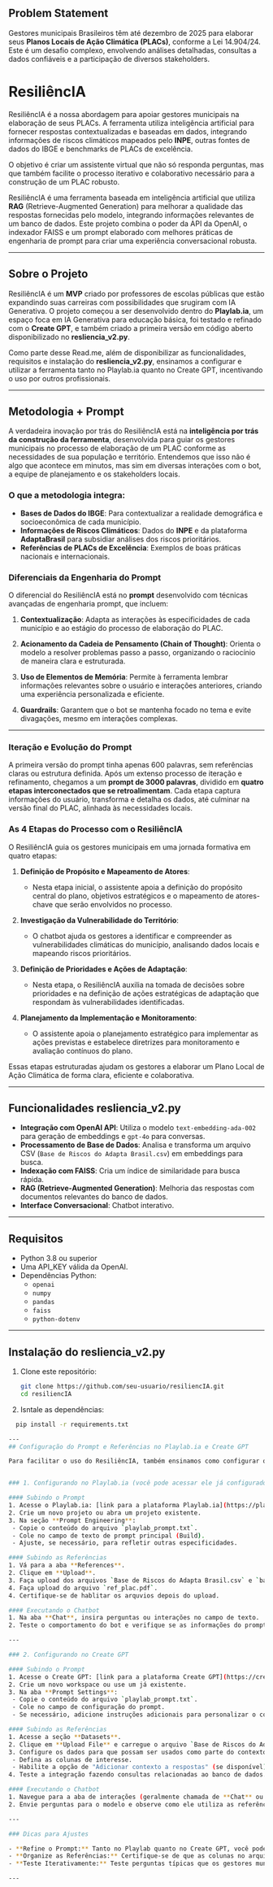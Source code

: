 ## Problem Statement

Gestores municipais Brasileiros têm até dezembro de 2025 para elaborar seus **Planos Locais de Ação Climática (PLACs)**, conforme a Lei 14.904/24. Este é um desafio complexo, envolvendo análises detalhadas, consultas a dados confiáveis e a participação de diversos stakeholders.

# ResiliêncIA

ResiliêncIA é a nossa abordagem para apoiar gestores municipais na elaboração de seus PLACs. A ferramenta utiliza inteligência artificial para fornecer respostas contextualizadas e baseadas em dados, integrando informações de riscos climáticos mapeados pelo **INPE**, outras fontes de dados do IBGE e benchmarks de PLACs de excelência. 

O objetivo é criar um assistente virtual que não só responda perguntas, mas que também facilite o processo iterativo e colaborativo necessário para a construção de um PLAC robusto.

ResiliêncIA é uma ferramenta baseada em inteligência artificial que utiliza **RAG** (Retrieve-Augmented Generation) para melhorar a qualidade das respostas fornecidas pelo modelo, integrando informações relevantes de um banco de dados. Este projeto combina o poder da API da OpenAI, o indexador FAISS e um prompt elaborado com melhores práticas de engenharia de prompt para criar uma experiência conversacional robusta.

---

## Sobre o Projeto

ResiliêncIA é um **MVP** criado por professores de escolas públicas que estão expandindo suas carreiras com possibilidades que srugiram com IA Generativa. O projeto começou a ser desenvolvido dentro do **Playlab.ia**, um espaço foca em IA Generativa para educação básica, foi testado e refinado com o **Create GPT**, e também criado a primeira versão em código aberto disponibilizado no **resliencia_v2.py**.

Como parte desse Read.me, além de disponibilizar as funcionalidades, requisitos e instalação do **resliencia_v2.py**, ensinamos a configurar e utilizar a ferramenta tanto no Playlab.ia quanto no Create GPT, incentivando o uso por outros  profissionais.

---

## Metodologia + Prompt

A verdadeira inovação por trás do ResiliêncIA está na **inteligência por trás da construção da ferramenta**, desenvolvida para guiar os gestores municipais no processo de elaboração de um PLAC conforme as necessidades de sua população e território. Entendemos que isso não é algo que acontece em minutos, mas sim em diversas interações com o bot, a equipe de planejamento e os stakeholders locais. 

### O que a metodologia integra:
- **Bases de Dados do IBGE**: Para contextualizar a realidade demográfica e socioeconômica de cada município.
- **Informações de Riscos Climáticos**: Dados do **INPE** e da plataforma **AdaptaBrasil** para subsidiar análises dos riscos prioritários.
- **Referências de PLACs de Excelência**: Exemplos de boas práticas nacionais e internacionais.

### Diferenciais da Engenharia do Prompt

O diferencial do ResiliêncIA está no **prompt** desenvolvido com técnicas avançadas de engenharia prompt, que incluem:

1. **Contextualização**: Adapta as interações às especificidades de cada município e ao estágio do processo de elaboração do PLAC.

2. **Acionamento da Cadeia de Pensamento (Chain of Thought)**: Orienta o modelo a resolver problemas passo a passo, organizando o raciocínio de maneira clara e estruturada.

3. **Uso de Elementos de Memória**: Permite à ferramenta lembrar informações relevantes sobre o usuário e interações anteriores, criando uma experiência personalizada e eficiente.

4. **Guardrails**: Garantem que o bot se mantenha focado no tema e evite divagações, mesmo em interações complexas.

---

### Iteração e Evolução do Prompt

A primeira versão do prompt tinha apenas 600 palavras, sem referências claras ou estrutura definida. Após um extenso processo de iteração e refinamento, chegamos a um **prompt de 3000 palavras**, dividido em **quatro etapas interconectados que se retroalimentam**. Cada etapa captura informações do usuário, transforma e detalha os dados, até culminar na versão final do PLAC, alinhada às necessidades locais.

### As 4 Etapas do Processo com o ResiliêncIA

O ResiliêncIA guia os gestores municipais em uma jornada formativa em quatro etapas:

1. **Definição de Propósito e Mapeamento de Atores**: 
   - Nesta etapa inicial, o assistente apoia a definição do propósito central do plano, objetivos estratégicos e o mapeamento de atores-chave que serão envolvidos no processo.

2. **Investigação da Vulnerabilidade do Território**:
   - O chatbot ajuda os gestores a identificar e compreender as vulnerabilidades climáticas do município, analisando dados locais e mapeando riscos prioritários.

3. **Definição de Prioridades e Ações de Adaptação**:
   - Nesta etapa, o ResiliêncIA auxilia na tomada de decisões sobre prioridades e na definição de ações estratégicas de adaptação que respondam às vulnerabilidades identificadas.

4. **Planejamento da Implementação e Monitoramento**:
   - O assistente apoia o planejamento estratégico para implementar as ações previstas e estabelece diretrizes para monitoramento e avaliação contínuos do plano.

Essas etapas estruturadas ajudam os gestores a elaborar um Plano Local de Ação Climática de forma clara, eficiente e colaborativa.

---

## Funcionalidades **resliencia_v2.py**

- **Integração com OpenAI API**: Utiliza o modelo `text-embedding-ada-002` para geração de embeddings e `gpt-4o` para conversas.
- **Processamento de Base de Dados**: Analisa e transforma um arquivo CSV (`Base de Riscos do Adapta Brasil.csv`) em embeddings para busca.
- **Indexação com FAISS**: Cria um índice de similaridade para busca rápida.
- **RAG (Retrieve-Augmented Generation)**: Melhoria das respostas com documentos relevantes do banco de dados.
- **Interface Conversacional**: Chatbot interativo.

---

## Requisitos

- Python 3.8 ou superior
- Uma API_KEY válida da OpenAI.
- Dependências Python:
  - `openai`
  - `numpy`
  - `pandas`
  - `faiss`
  - `python-dotenv`

---

## Instalação do **resliencia_v2.py**

1. Clone este repositório:
   ```bash
   git clone https://github.com/seu-usuario/resiliencIA.git
   cd resiliencIA

2. Isntale as dependências:
  ```bash
    pip install -r requirements.txt

---
## Configuração do Prompt e Referências no Playlab.ia e Create GPT

Para facilitar o uso do ResiliêncIA, também ensinamos como configurar o **prompt** e subir as referências em duas plataformas: **Playlab.ia** e **Create GPT**. Estas ferramentas permitem explorar e experimentar com inteligência artificial de forma interativa.


### 1. Configurando no Playlab.ia (você pode acessar ele já configurado aqui https://www.playlab.ai/project/cm4d4j9yd0k3aw1b628kyrrci/cm4fpvuic140zw1b6g4nwnd0i)

#### Subindo o Prompt
1. Acesse o Playlab.ia: [link para a plataforma Playlab.ia](https://playlab.ia).
2. Crie um novo projeto ou abra um projeto existente.
3. Na seção **Prompt Engineering**:
   - Copie o conteúdo do arquivo `playlab_prompt.txt`.
   - Cole no campo de texto de prompt principal (Build).
   - Ajuste, se necessário, para refletir outras especificidades.

#### Subindo as Referências
1. Vá para a aba **References**.
2. Clique em **Upload**.
3. Faça upload dos arquivos `Base de Riscos do Adapta Brasil.csv` e `base_populacao_municipio_2024_ibge_pop.csv`.
4. Faça upload do arquivo `ref_plac.pdf`.
4. Certifique-se de hablitar os arquvios depois do upload.

#### Executando o Chatbot
1. Na aba **Chat**, insira perguntas ou interações no campo de texto.
2. Teste o comportamento do bot e verifique se as informações do prompt e do banco de dados estão sendo utilizadas corretamente.

---

### 2. Configurando no Create GPT

#### Subindo o Prompt
1. Acesse o Create GPT: [link para a plataforma Create GPT](https://create.openai.com).
2. Crie um novo workspace ou use um já existente.
3. Na aba **Prompt Settings**:
   - Copie o conteúdo do arquivo `playlab_prompt.txt`.
   - Cole no campo de configuração do prompt.
   - Se necessário, adicione instruções adicionais para personalizar o comportamento.

#### Subindo as Referências
1. Acesse a seção **Datasets**.
2. Clique em **Upload File** e carregue o arquivo `Base de Riscos do Adapta Brasil.csv`.
3. Configure os dados para que possam ser usados como parte do contexto:
   - Defina as colunas de interesse.
   - Habilite a opção de "Adicionar contexto a respostas" (se disponível).
4. Teste a integração fazendo consultas relacionadas ao banco de dados.

#### Executando o Chatbot
1. Navegue para a aba de interações (geralmente chamada de **Chat** ou **Test Interface**).
2. Envie perguntas para o modelo e observe como ele utiliza as referências e o prompt para gerar respostas.

---

### Dicas para Ajustes

- **Refine o Prompt:** Tanto no Playlab quanto no Create GPT, você pode ajustar o prompt para refletir o contexto do usuário final. Por exemplo, inclua mais detalhes sobre o município ou objetivos específicos do gestor.
- **Organize as Referências:** Certifique-se de que as colunas no arquivo CSV são bem compreendidas pela plataforma. Use nomes claros e ordene os dados de forma lógica.
- **Teste Iterativamente:** Teste perguntas típicas que os gestores municipais podem fazer e ajuste o prompt ou a configuração do banco de dados conforme necessário.

---